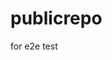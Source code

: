 # publicrepo
for e2e test


























































































































































































































































































































































































































































































































































































































































































































































































































































































































































































































































































































































































































































































































































































































































































































































































































































































































































































































































































































































































































































































































































































































































































































































































































































































































































































































































































































































































































































































































































































































































